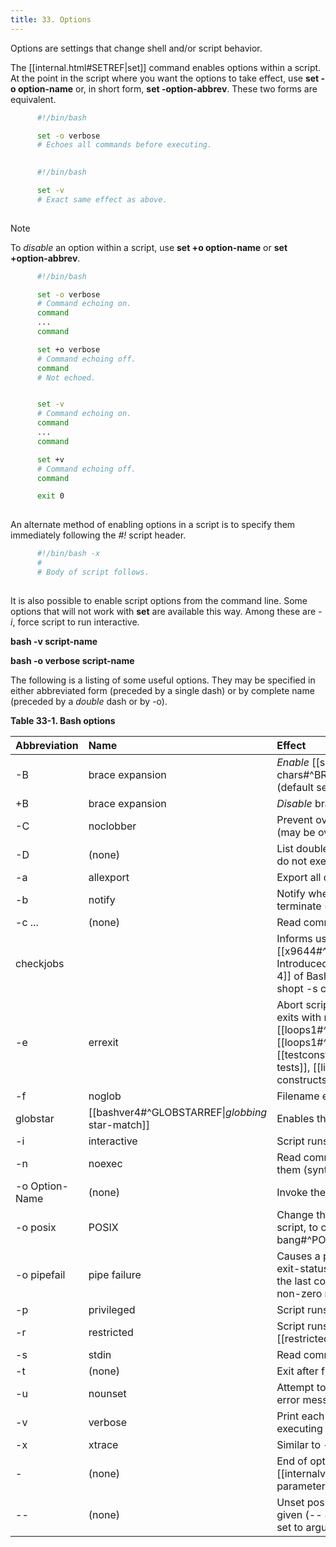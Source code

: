 ```yaml
---
title: 33. Options
---
```


Options are settings that change shell and/or script behavior.

The [[internal.html#SETREF|set]] command enables options within a script. At the point in the script where you want the options to take effect, use **set -o option-name** or, in short form, **set -option-abbrev**. These two forms are equivalent.

```bash
      #!/bin/bash

      set -o verbose
      # Echoes all commands before executing.
      
```

```bash
      #!/bin/bash

      set -v
      # Exact same effect as above.
      
```

> [!note]
> To _disable_ an option within a script, use **set +o option-name** or **set +option-abbrev**.

```bash
      #!/bin/bash

      set -o verbose
      # Command echoing on.
      command
      ...
      command

      set +o verbose
      # Command echoing off.
      command
      # Not echoed.


      set -v
      # Command echoing on.
      command
      ...
      command

      set +v
      # Command echoing off.
      command

      exit 0
      
```

An alternate method of enabling options in a script is to specify them immediately following the _#!_ script header.

```bash
      #!/bin/bash -x
      #
      # Body of script follows.
      
```

It is also possible to enable script options from the command line. Some options that will not work with **set** are available this way. Among these are _-i_, force script to run interactive.

**bash -v script-name**

**bash -o verbose script-name**

The following is a listing of some useful options. They may be specified in either abbreviated form (preceded by a single dash) or by complete name (preceded by a _double_ dash or by -o).

**Table 33-1. Bash options**

|Abbreviation|Name|Effect|
|:--|:--|:--|
|-B|brace expansion|_Enable_ [[special-chars#^BRACEEXPREF\|brace expansion]] (default setting = _on_)|
|+B|brace expansion|_Disable_ brace expansion|
|-C|noclobber|Prevent overwriting of files by redirection (may be overridden by >\|)|
|-D|(none)|List double-quoted strings prefixed by $, but do not execute commands in script|
|-a|allexport|Export all defined variables|
|-b|notify|Notify when jobs running in background terminate (not of much use in a script)|
|-c ...|(none)|Read commands from **...**|
|checkjobs||Informs user of any open [[x9644#^JOBSREF\|jobs]] upon shell exit. Introduced in [[bashver4#^BASH4REF\|version 4]] of Bash, and still "experimental." _Usage:_ shopt -s checkjobs (_Caution:_ may hang!)|
|-e|errexit|Abort script at first error, when a command exits with non-zero status (except in [[loops1#^UNTILLOOPREF\|until]] or [[loops1#^WHILELOOPREF\|while loops]], [[testconstructs#^TESTCONSTRUCTS1\|if-tests]], [[list-cons#^LCONS1\|list constructs]])|
|-f|noglob|Filename expansion (globbing) disabled|
|globstar|[[bashver4#^GLOBSTARREF\|_globbing_ star-match]]|Enables the ** [[globbingref|globbing]] operator ([[bashver4#^BASH4REF\|version 4+]] of Bash). _Usage:_ shopt -s globstar|
|-i|interactive|Script runs in _interactive_ mode|
|-n|noexec|Read commands in script, but do not execute them (syntax check)|
|-o Option-Name|(none)|Invoke the _Option-Name_ option|
|-o posix|POSIX|Change the behavior of Bash, or invoked script, to conform to [[sha-bang#^POSIX2REF\|POSIX]] standard.|
|-o pipefail|pipe failure|Causes a pipeline to return the [[exit-and-exit-status#^EXITSTATUSREF\|exit status]] of the last command in the pipe that returned a non-zero return value.|
|-p|privileged|Script runs as "suid" (caution!)|
|-r|restricted|Script runs in _restricted_ mode (see [[restricted-sh\|Chapter 22]]).|
|-s|stdin|Read commands from stdin|
|-t|(none)|Exit after first command|
|-u|nounset|Attempt to use undefined variable outputs error message, and forces an exit|
|-v|verbose|Print each command to stdout before executing it|
|-x|xtrace|Similar to -v, but expands commands|
|-|(none)|End of options flag. All other arguments are [[internalvariables#^POSPARAMREF\|positional parameters]].|
|--|(none)|Unset positional parameters. If arguments given (_-- arg1 arg2_), positional parameters set to arguments.|

